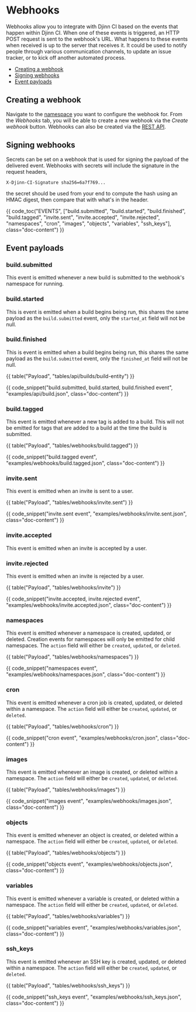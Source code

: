 <div class="doc-section" markdown>

# Webhooks

<div class="doc-content panel" markdown>
<div class="panel-body" markdown>

Webhooks allow you to integrate with Djinn CI based on the events that happen
within Djinn CI. When one of these events is triggered, an HTTP POST request
is sent to the webhook's URL. What happens to these events when received is up
to the server that receives it. It could be used to notify people through
various communication channels, to update an issue tracker, or to kick off
another automated process.

* [Creating a webhook](#creating-a-webhook)
* [Signing webhooks](#signing-webhooks)
* [Event payloads](#event-payloads)

## Creating a webhook

Navigate to the [namespace](/user/namespaces) you want to configure the webhook
for. From the *Webhooks* tab, you will be able to create a new webhook via the
*Create webhook* button. Webhooks can also be created via the
[REST API](/api/namespaces#create-namespace-webhook).

## Signing webhooks

Secrets can be set on a webhook that is used for signing the payload of the
delivered event. Webhooks with secrets will include the signature in the
request headers,

</div>

    X-Djinn-CI-Signature sha256=6a7f769...

<div class="panel-body" markdown>

the secret should be used from your end to compute the hash using an HMAC
digest, then compare that with what's in the header.

</div>
</div>
{{ code_toc("EVENTS", ["build.submitted",
	"build.started",
	"build.finished",
	"build.tagged",
	"invite.sent",
	"invite.accepted",
	"invite.rejected",
	"namespaces",
	"cron",
	"images",
	"objects",
	"variables",
	"ssh_keys"], class="doc-content") }}

</div>

<div class="doc-section" markdown>

## Event payloads

<div class="doc-content panel" markdown>
<div class="panel-body" markdown>

### build.submitted

This event is emitted whenever a new build is submitted to the webhook's
namespace for running.

### build.started

This is event is emitted when a build begins being run, this shares the same
payload as the `build.submitted` event, only the `started_at` field will not be
null.

### build.finished

This is event is emitted when a build begins being run, this shares the same
payload as the `build.submitted` event, only the `finished_at` field will not be
null.

</div>

{{ table("Payload", "tables/api/builds/build-entity") }}

</div>

{{ code_snippet("build.submitted, build.started, build.finished event", "examples/api/build.json", class="doc-content") }}

</div>

<div class="doc-section" markdown>
<div class="doc-content panel" markdown>
<div class="panel-body" markdown>

### build.tagged

This event is emitted whenever a new tag is added to a build. This will not be
emitted for tags that are added to a build at the time the build is submitted.

</div>

{{ table("Payload", "tables/webhooks/build.tagged") }}

</div>

{{ code_snippet("build.tagged event", "examples/webhooks/build.tagged.json", class="doc-content") }}

</div>

<div class="doc-section" markdown>
<div class="doc-content panel" markdown>
<div class="panel-body" markdown>

### invite.sent

This event is emitted when an invite is sent to a user.

</div>

{{ table("Payload", "tables/webhooks/invite.sent") }}

</div>

{{ code_snippet("invite.sent event", "examples/webhooks/invite.sent.json", class="doc-content") }}

</div>

<div class="doc-section" markdown>
<div class="doc-content panel" markdown>
<div class="panel-body" markdown>

### invite.accepted

This event is emitted when an invite is accepted by a user.

### invite.rejected

This event is emitted when an invite is rejected by a user.

</div>

{{ table("Payload", "tables/webhooks/invite") }}

</div>

{{ code_snippet("invite.accepted, invite.rejected event", "examples/webhooks/invite.accepted.json", class="doc-content") }}

</div>

<div class="doc-section" markdown>
<div class="doc-content panel" markdown>
<div class="panel-body" markdown>

### namespaces

This event is emitted whenever a namespace is created, updated, or deleted.
Creation events for namespaces will only be emitted for child namespaces.
The `action` field will either be `created`, `updated`, or `deleted`.

</div>

{{ table("Payload", "tables/webhooks/namespaces") }}

</div>

{{ code_snippet("namespaces event", "examples/webhooks/namespaces.json", class="doc-content") }}

</div>

<div class="doc-section" markdown>
<div class="doc-content panel" markdown>
<div class="panel-body" markdown>

### cron

This event is emitted whenever a cron job is created, updated, or deleted within
a namespace. The `action` field will either be `created`, `updated`, or
`deleted`.

</div>

{{ table("Payload", "tables/webhooks/cron") }}

</div>

{{ code_snippet("cron event", "examples/webhooks/cron.json", class="doc-content") }}

</div>

<div class="doc-section" markdown>
<div class="doc-content panel" markdown>
<div class="panel-body" markdown>

### images

This event is emitted whenever an image is created, or deleted within a
namespace. The `action` field will either be `created`, `updated`, or
`deleted`.

</div>

{{ table("Payload", "tables/webhooks/images") }}

</div>

{{ code_snippet("images event", "examples/webhooks/images.json", class="doc-content") }}

</div>

<div class="doc-section" markdown>
<div class="doc-content panel" markdown>
<div class="panel-body" markdown>

### objects

This event is emitted whenever an object is created, or deleted within a
namespace. The `action` field will either be `created`, `updated`, or
`deleted`.

</div>

{{ table("Payload", "tables/webhooks/objects") }}

</div>

{{ code_snippet("objects event", "examples/webhooks/objects.json", class="doc-content") }}

</div>

<div class="doc-section" markdown>
<div class="doc-content panel" markdown>
<div class="panel-body" markdown>

### variables

This event is emitted whenever a variable is created, or deleted within a
namespace. The `action` field will either be `created`, `updated`, or
`deleted`.

</div>

{{ table("Payload", "tables/webhooks/variables") }}

</div>

{{ code_snippet("variables event", "examples/webhooks/variables.json", class="doc-content") }}

</div>

<div class="doc-section" markdown>
<div class="doc-content panel" markdown>
<div class="panel-body" markdown>

### ssh_keys

This event is emitted whenever an SSH key is created, updated, or deleted
within a namespace. The `action` field will either be `created`, `updated`, or
`deleted`.

</div>

{{ table("Payload", "tables/webhooks/ssh_keys") }}

</div>

{{ code_snippet("ssh_keys event", "examples/webhooks/ssh_keys.json", class="doc-content") }}

</div>
